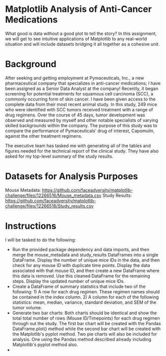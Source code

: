 # Matplotlib Analysis of Anti-Cancer Medications
What good is data without a good plot to tell the story? In this assignment, we will get to see intuitive applications of Matplotlib to any real-world situation and will include datasets bridging it all together as a cohesive unit.
# Background
After seeking and getting employment at Pymaceuticals, Inc., a new pharmaceutical company that specializes in anti-cancer medications; I have been assigned as a Senior Data Analyst at the company! Recently, it began screening for potential treatments for squamous cell carcinoma (SCC), a commonly occurring form of skin cancer. I have been given access to the complete data from their most recent animal study. In this study, 249 mice who were identified with SCC tumors received treatment with a range of drug regimens. Over the course of 45 days, tumor development was observed and measured by myself and other notable specialists of varying skilled backgrounds within the company. The purpose of this study was to compare the performance of Pymaceuticals’ drug of interest, Capomulin, against the other treatment regimens.

The executive team has tasked me with generating all of the tables and figures needed for the technical report of the clinical study. They have also asked for my top-level summary of the study results.
# Datasets for Analysis Purposes
Mouse Metadata: https://github.com/faceadversity/matplotlib-challenge/files/12266516/Mouse_metadata.csv
Study Results: https://github.com/faceadversity/matplotlib-challenge/files/12266518/Study_results.csv
# Instructions
I will be tasked to do the following:
  * Run the provided package dependency and data imports, and then merge the mouse_metadata and study_results DataFrames into a single DataFrame. Display      the number of unique mice IDs in the data, and then check for any mouse ID with duplicate time points. Display the data associated with that mouse ID,     and then create a new DataFrame where this data is removed. Use this cleaned DataFrame for the remaining steps. Display the updated number of unique       mice IDs.
  * Create a DataFrame of summary statistics that include two of the following: 1) A row for each drug regimen. These regimen names should be contained in     the index column. 2) A column for each of the following statistics: mean, median, variance, standard deviation, and SEM of the tumor volume.
  * Generate two bar charts: Both charts should be identical and show the total total number of rows (Mouse ID/Timepoints) for each drug regimen through 
    out the study. The first bar chart will be created with the Pandas DataFrame.plot() method while the second bar chart will be created with the 
    Matplotlib's pyplot method. Two pie charts will also be included for analysis. One using the Pandas method described already including Matplotlib's        pyplot method also.
  * 
